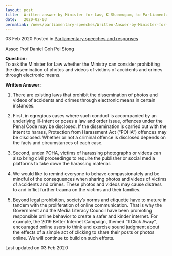 ```yaml
---
layout: post
title:  Written answer by Minister for Law, K Shanmugam, to Parliamentary Question on the Dissemination of Photos and Videos of Victims of Accidents and Crimes through Electronic Means
date:   2020-02-03
permalink: /news/parliamentary-speeches/Written-Answer-by-Minister-for-Law-K-Shanmugam-to-Parliamentary-Question-on-the-Dissemination-of-Photos-and-Videos-of-Victims-of-Accidents-and-Crimes-Through-Electronic-Means
---
```


03 Feb 2020 Posted in [Parliamentary speeches and responses](/news/parliamentary-speeches)

Assoc Prof Daniel Goh Pei Siong

<b>Question:</b>  
To ask the Minister for Law whether the Ministry can consider prohibiting the dissemination of photos and videos of victims of accidents and crimes through electronic means. 

<b>Written Answer:</b>  

1.	There are existing laws that prohibit the dissemination of photos and videos of accidents and crimes through electronic means in certain instances. 

2.	First, in egregious cases where such conduct is accompanied by an underlying ill-intent or poses a law and order issue, offences under the Penal Code may be disclosed.  If the dissemination is carried out with the intent to harass, Protection from Harassment Act (“POHA”) offences may be disclosed. Whether or not a criminal offence is disclosed depends on the facts and circumstances of each case. 

3.	Second, under POHA, victims of harassing photographs or videos can also bring civil proceedings to require the publisher or social media platforms to take down the harassing material.

4.	We would like to remind everyone to behave compassionately and be mindful of the consequences when sharing photos and videos of victims of accidents and crimes.  These photos and videos may cause distress to and inflict further trauma on the victims and their families. 

5.  Beyond legal prohibition, society’s norms and etiquette have to mature in tandem with the proliferation of online communication. That is why the Government and the Media Literacy Council have been promoting responsible online behavior to create a safer and kinder internet. For example, the 2019 Better Internet Campaign, themed “1 Click Away”, encouraged online users to think and exercise sound judgment about the effects of a simple act of clicking to share their posts or photos online. We will continue to build on such efforts.

<p class="right-side-updated">Last updated on 03 Feb 2020</p>
